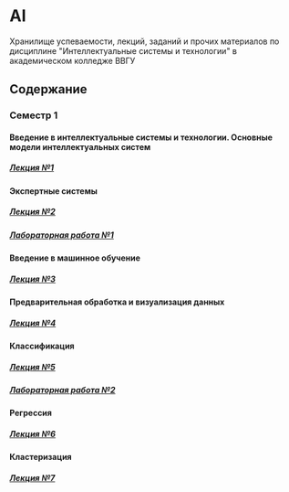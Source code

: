 # AI
Хранилище успеваемости, лекций, заданий и прочих материалов по дисциплине "Интеллектуальные системы и технологии" в академическом колледже ВВГУ

## Содержание

### Семестр 1

#### Введение в интеллектуальные системы и технологии. Основные модели интеллектуальных систем

##### [Лекция №1](sem1/lecs/lec1/lec1.md)

#### Экспертные системы

##### [Лекция №2](sem1/lecs/lec2/lec2.md)
##### [Лабораторная работа №1](sem1/labs/lab1.md)

#### Введение в машинное обучение

##### [Лекция №3](sem1/lecs/lec3/lec3.md)

#### Предварительная обработка и визуализация данных

##### [Лекция №4](sem1/lecs/lec4/lec4.ipynb)

#### Классификация

##### [Лекция №5](sem1/lecs/lec5.ipynb)
##### [Лабораторная работа №2](sem1/labs/lab2.md)

#### Регрессия

##### [Лекция №6](sem1/lecs/lec6/lec6.ipynb)

#### Кластеризация

##### [Лекция №7](sem1/lecs/lec7/lec7.ipynb)
